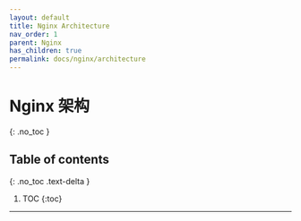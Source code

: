 ```yaml
---
layout: default
title: Nginx Architecture
nav_order: 1
parent: Nginx
has_children: true
permalink: docs/nginx/architecture
---
```


# Nginx 架构
{: .no_toc }

## Table of contents
{: .no_toc .text-delta }

1. TOC
{:toc}

---
